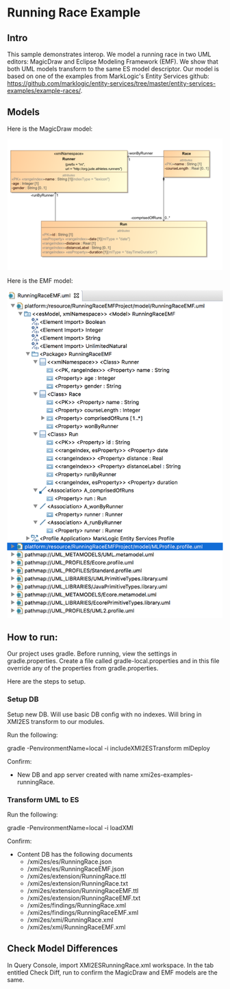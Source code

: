 # Running Race Example

## Intro
This sample demonstrates interop. We model a running race in two UML editors: MagicDraw and Eclipse Modeling Framework (EMF). We show that both UML models transform to the same ES model descriptor. Our model is based on one of the examples from MarkLogic's Entity Services github: <https://github.com/marklogic/entity-services/tree/master/entity-services-examples/example-races/>. 

## Models
Here is the MagicDraw model:

![RunningRace](../umlModels/RunningRace.png)

Here is the EMF model:

![RunningRaceEMF](../umlModels/RunningRaceEMF.png)

## How to run:

Our project uses gradle. Before running, view the settings in gradle.properties. Create a file called gradle-local.properties and in this file override any of the properties from gradle.properties.

Here are the steps to setup.

### Setup DB
Setup new DB. Will use basic DB config with no indexes. Will bring in XMI2ES transform to our modules.

Run the following:

gradle -PenvironmentName=local -i includeXMI2ESTransform mlDeploy

Confirm:
- New DB and app server created with name xmi2es-examples-runningRace.

### Transform UML to ES

Run the following:

gradle -PenvironmentName=local -i loadXMI

Confirm:
- Content DB has the following documents
	* /xmi2es/es/RunningRace.json
	* /xmi2es/es/RunningRaceEMF.json
	* /xmi2es/extension/RunningRace.ttl
	* /xmi2es/extension/RunningRace.txt
	* /xmi2es/extension/RunningRaceEMF.ttl
	* /xmi2es/extension/RunningRaceEMF.txt
	* /xmi2es/findings/RunningRace.xml
	* /xmi2es/findings/RunningRaceEMF.xml
	* /xmi2es/xmi/RunningRace.xml
	* /xmi2es/xmi/RunningRaceEMF.xml

## Check Model Differences
In Query Console, import XMI2ESRunningRace.xml workspace. In the tab entitled Check Diff, run to confirm the MagicDraw and EMF models are the same.

